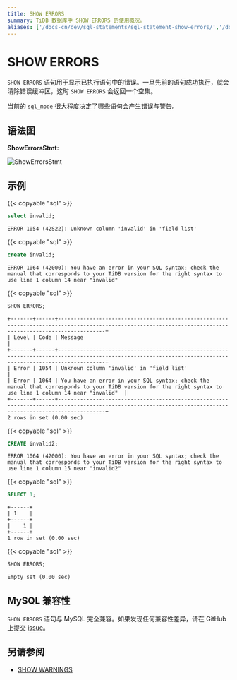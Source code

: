 ```yaml
---
title: SHOW ERRORS
summary: TiDB 数据库中 SHOW ERRORS 的使用概况。
aliases: ['/docs-cn/dev/sql-statements/sql-statement-show-errors/','/docs-cn/dev/reference/sql/statements/show-errors/']
---
```


# SHOW ERRORS

`SHOW ERRORS` 语句用于显示已执行语句中的错误。一旦先前的语句成功执行，就会清除错误缓冲区，这时 `SHOW ERRORS` 会返回一个空集。

当前的 `sql_mode` 很大程度决定了哪些语句会产生错误与警告。

## 语法图

**ShowErrorsStmt:**

![ShowErrorsStmt](/media/sqlgram/ShowErrorsStmt.png)

## 示例

{{< copyable "sql" >}}

```sql
select invalid;
```

```
ERROR 1054 (42S22): Unknown column 'invalid' in 'field list'
```

{{< copyable "sql" >}}

```sql
create invalid;
```

```
ERROR 1064 (42000): You have an error in your SQL syntax; check the manual that corresponds to your TiDB version for the right syntax to use line 1 column 14 near "invalid"
```

{{< copyable "sql" >}}

```sql
SHOW ERRORS;
```

```
+-------+------+-----------------------------------------------------------------------------------------------------------------------------------------------------------+
| Level | Code | Message                                                                                                                                                   |
+-------+------+-----------------------------------------------------------------------------------------------------------------------------------------------------------+
| Error | 1054 | Unknown column 'invalid' in 'field list'                                                                                                                  |
| Error | 1064 | You have an error in your SQL syntax; check the manual that corresponds to your TiDB version for the right syntax to use line 1 column 14 near "invalid"  |
+-------+------+-----------------------------------------------------------------------------------------------------------------------------------------------------------+
2 rows in set (0.00 sec)
```

{{< copyable "sql" >}}

```sql
CREATE invalid2;
```

```
ERROR 1064 (42000): You have an error in your SQL syntax; check the manual that corresponds to your TiDB version for the right syntax to use line 1 column 15 near "invalid2"
```

{{< copyable "sql" >}}

```sql
SELECT 1;
```

```
+------+
| 1    |
+------+
|    1 |
+------+
1 row in set (0.00 sec)
```

{{< copyable "sql" >}}

```sql
SHOW ERRORS;
```

```
Empty set (0.00 sec)
```

## MySQL 兼容性

`SHOW ERRORS` 语句与 MySQL 完全兼容。如果发现任何兼容性差异，请在 GitHub 上提交 [issue](https://github.com/pingcap/tidb/issues/new/choose)。

## 另请参阅

* [SHOW WARNINGS](/sql-statements/sql-statement-show-warnings.md)
